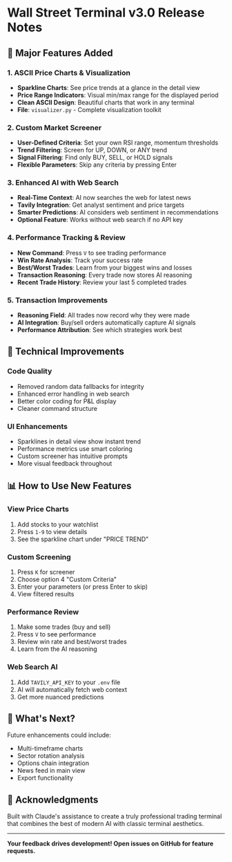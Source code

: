 # Wall Street Terminal v3.0 Release Notes

## 🚀 Major Features Added

### 1. ASCII Price Charts & Visualization
- **Sparkline Charts**: See price trends at a glance in the detail view
- **Price Range Indicators**: Visual min/max range for the displayed period
- **Clean ASCII Design**: Beautiful charts that work in any terminal
- **File**: `visualizer.py` - Complete visualization toolkit

### 2. Custom Market Screener
- **User-Defined Criteria**: Set your own RSI range, momentum thresholds
- **Trend Filtering**: Screen for UP, DOWN, or ANY trend
- **Signal Filtering**: Find only BUY, SELL, or HOLD signals
- **Flexible Parameters**: Skip any criteria by pressing Enter

### 3. Enhanced AI with Web Search
- **Real-Time Context**: AI now searches the web for latest news
- **Tavily Integration**: Get analyst sentiment and price targets
- **Smarter Predictions**: AI considers web sentiment in recommendations
- **Optional Feature**: Works without web search if no API key

### 4. Performance Tracking & Review
- **New Command**: Press `V` to see trading performance
- **Win Rate Analysis**: Track your success rate
- **Best/Worst Trades**: Learn from your biggest wins and losses
- **Transaction Reasoning**: Every trade now stores AI reasoning
- **Recent Trade History**: Review your last 5 completed trades

### 5. Transaction Improvements
- **Reasoning Field**: All trades now record why they were made
- **AI Integration**: Buy/sell orders automatically capture AI signals
- **Performance Attribution**: See which strategies work best

## 🔧 Technical Improvements

### Code Quality
- Removed random data fallbacks for integrity
- Enhanced error handling in web search
- Better color coding for P&L display
- Cleaner command structure

### UI Enhancements
- Sparklines in detail view show instant trend
- Performance metrics use smart coloring
- Custom screener has intuitive prompts
- More visual feedback throughout

## 📊 How to Use New Features

### View Price Charts
1. Add stocks to your watchlist
2. Press `1-9` to view details
3. See the sparkline chart under "PRICE TREND"

### Custom Screening
1. Press `K` for screener
2. Choose option 4 "Custom Criteria"
3. Enter your parameters (or press Enter to skip)
4. View filtered results

### Performance Review
1. Make some trades (buy and sell)
2. Press `V` to see performance
3. Review win rate and best/worst trades
4. Learn from the AI reasoning

### Web Search AI
1. Add `TAVILY_API_KEY` to your `.env` file
2. AI will automatically fetch web context
3. Get more nuanced predictions

## 🎯 What's Next?

Future enhancements could include:
- Multi-timeframe charts
- Sector rotation analysis
- Options chain integration
- News feed in main view
- Export functionality

## 🙏 Acknowledgments

Built with Claude's assistance to create a truly professional trading terminal that combines the best of modern AI with classic terminal aesthetics.

---

**Your feedback drives development! Open issues on GitHub for feature requests.**